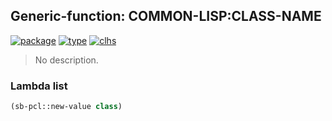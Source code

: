 ## Generic-function: COMMON-LISP:CLASS-NAME
[![package](https://img.shields.io/badge/Package-COMMON--LISP-5f9ea0.svg?style=social&colorA=999999)](../) [![type](https://img.shields.io/badge/Type-Generic--Function-5f9ea0.svg?style=social&colorA=999999)](../#generic-function) [![clhs](https://img.shields.io/badge/CLHS-CLASS--NAME-5f9ea0.svg?style=social&colorA=999999)](http://www.lispworks.com/documentation/HyperSpec/Body/f_class_.htm) 

> No description.

### Lambda list
```cl
(sb-pcl::new-value class)
```
